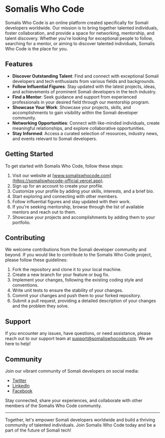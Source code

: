# Somalis Who Code

Somalis Who Code is an online platform created specifically for Somali developers worldwide. Our mission is to bring together talented individuals, foster collaboration, and provide a space for networking, mentorship, and talent discovery. Whether you're looking for exceptional people to follow, searching for a mentor, or aiming to discover talented individuals, Somalis Who Code is the place for you.

## Features

- **Discover Outstanding Talent**: Find and connect with exceptional Somali developers and tech enthusiasts from various fields and backgrounds.
- **Follow Influential Figures**: Stay updated with the latest projects, ideas, and achievements of prominent Somali developers in the tech industry.
- **Find a Mentor**: Seek guidance and support from experienced professionals in your desired field through our mentorship program.
- **Showcase Your Work**: Showcase your projects, skills, and accomplishments to gain visibility within the Somali developer community.
- **Networking Opportunities**: Connect with like-minded individuals, create meaningful relationships, and explore collaborative opportunities.
- **Stay Informed**: Access a curated selection of resources, industry news, and events relevant to Somali developers.

## Getting Started

To get started with Somalis Who Code, follow these steps:

1. Visit our website at [www.somaliswhocode.com](https://somaliswhocode-official.vercel.app).
2. Sign up for an account to create your profile.
3. Customize your profile by adding your skills, interests, and a brief bio.
4. Start exploring and connecting with other members.
5. Follow influential figures and stay updated with their work.
6. If you're seeking mentorship, browse through the list of available mentors and reach out to them.
7. Showcase your projects and accomplishments by adding them to your portfolio.

## Contributing

We welcome contributions from the Somali developer community and beyond. If you would like to contribute to the Somalis Who Code project, please follow these guidelines:

1. Fork the repository and clone it to your local machine.
2. Create a new branch for your feature or bug fix.
3. Implement your changes, following the existing coding style and conventions.
4. Write unit tests to ensure the stability of your changes.
5. Commit your changes and push them to your forked repository.
6. Submit a pull request, providing a detailed description of your changes and the problem they solve.

## Support

If you encounter any issues, have questions, or need assistance, please reach out to our support team at [support@somaliswhocode.com](mailto:support@somaliswhocode.com). We are here to help!

## Community

Join our vibrant community of Somali developers on social media:

- [Twitter](https://twitter.com/somaliswhocode)
- [LinkedIn](https://www.linkedin.com/company/somaliswhocode)
- [Facebook](https://www.facebook.com/somaliswhocode)

Stay connected, share your experiences, and collaborate with other members of the Somalis Who Code community.

---

Together, let's empower Somali developers worldwide and build a thriving community of talented individuals. Join Somalis Who Code today and be a part of the future of Somali tech!
